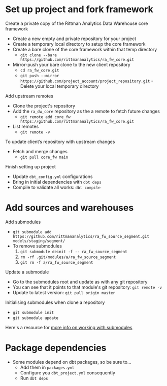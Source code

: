 # Set up project and fork framework
Create a private copy of the Rittman Analytics Data Warehouse core framework
- Create a new empty and private repository for your project
- Create a temporary local directory to setup the core framework
- Create a bare clone of the core framework within that temp directory
    - `git clone --bare https://github.com/rittmananalytics/ra_fw_core.git`
- Mirror-push your bare clone to the new client repository
    - `cd ra_fw_core.git`
    - `git push --mirror https://github.com/project_account/project_repository.git`
-Delete your local temporary directory

Add upstream remotes
- Clone the project's repository
- Add the `ra_dw_core` repository as the a remote to fetch future changes
    - `git remote add core_fw https://github.com/rittmananalytics/ra_fw_core.git`
- List remotes
    - `git remote -v`

To update client’s repository with upstream changes
- Fetch and merge changes
    - `git pull core_fw main`

Finish setting up project
- Update `dbt_config.yml` configurations
- Bring in initial dependencies with `dbt deps`
- Compile to validate all works: `dbt compile`


# Add sources and warehouses
Add submodules
- `git submodule add https://github.com/rittmananalytics/ra_fw_source_segment.git models/staging/segment/`
- To remove submodules
    1. `git submodule deinit -f -- ra_fw_source_segment`
    2. `rm -rf .git/modules/a/ra_fw_source_segment`
    3. `git rm -f a/ra_fw_source_segment`

Update a submodule
* Go to the submodules root and update as with any git repository
* You can see that it points to that module's git repository: `git remote -v`
* Update to latest version: `git pull origin master` 

Initialising submodules when clone a repository
* `git submodule init`
* `git submodule update`

Here's a resource for [more info on working with submodules](https://git-scm.com/book/en/v2/Git-Tools-Submodules)

# Package dependencies
* Some modules depend on dbt packages, so be sure to...
    * Add them in `packages.yml`
    * Configure you `dbt_project.yml` consequently
    * Run `dbt deps`
